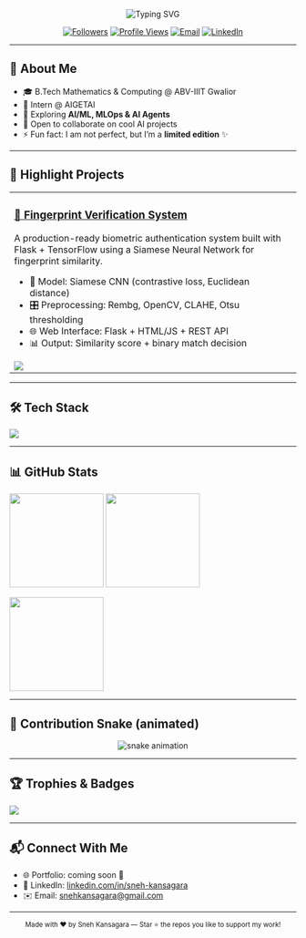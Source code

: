 <!--
Profile README for Shark-Bot-X
-->

<p align="center">
  <img src="https://readme-typing-svg.demolab.com?font=Inter&pause=1000&center=true&vCenter=true&width=800&lines=Hi%2C+I'm+Sneh+Kansagara+👋;AI%2FML+Enthusiast+%7C+Developer+%7C+Lifelong+Learner;I+build+useful+things+with+data+and+code" alt="Typing SVG"/>
</p>

<p align="center">
  <a href="https://github.com/Shark-Bot-X?tab=followers"><img alt="Followers" src="https://img.shields.io/github/followers/Shark-Bot-X?style=for-the-badge"></a>
  <a href="https://github.com/Shark-Bot-X"><img alt="Profile Views" src="https://komarev.com/ghpvc/?username=Shark-Bot-X&style=for-the-badge"></a>
  <a href="mailto:snehkansagara@gmail.com"><img alt="Email" src="https://img.shields.io/badge/Email-snehkansagara7%40gmail.com-informational?style=for-the-badge"></a>
  <a href="https://www.linkedin.com/in/sneh-kansagara-b61362312/"><img alt="LinkedIn" src="https://img.shields.io/badge/LinkedIn-Connect-blue?style=for-the-badge&logo=linkedin"></a>
</p>

---

## 🚀 About Me

* 🎓 B.Tech Mathematics & Computing @ ABV-IIIT Gwalior  
* 💼 Intern @ AIGETAI  
* 🧠 Exploring **AI/ML, MLOps & AI Agents**  
* 🌱 Open to collaborate on cool AI projects  
* ⚡ Fun fact: I am not perfect, but I’m a **limited edition** ✨  

---

## 🧩 Highlight Projects

<table>
  <tr>
    <td width="50%">
      <h3><a href="https://github.com/Shark-Bot-X/Fingerprint-verification-system">🧬 Fingerprint Verification System</a></h3>
      <p>A production-ready biometric authentication system built with Flask + TensorFlow using a Siamese Neural Network for fingerprint similarity.</p>
      <ul>
        <li>🧠 Model: Siamese CNN (contrastive loss, Euclidean distance)</li>
        <li>🎛️ Preprocessing: Rembg, OpenCV, CLAHE, Otsu thresholding</li>
        <li>🌐 Web Interface: Flask + HTML/JS + REST API</li>
        <li>📊 Output: Similarity score + binary match decision</li>
      </ul>
      <a href="https://github.com/Shark-Bot-X/Fingerprint-verification-system"><img src="https://github-readme-stats.vercel.app/api/pin/?username=Shark-Bot-X&repo=Fingerprint-verification-system" /></a>
    </td>
  </tr>
</table>

---

## 🛠️ Tech Stack

<p>
  <img src="https://skillicons.dev/icons?i=python,cpp,c,java,js,html,css,fastapi,flask,mysql,git,github,docker,vscode,figma&perline=13" />
</p>

---

## 📊 GitHub Stats

<p>
  <img height="165" src="https://github-readme-stats.vercel.app/api?username=Shark-Bot-X&show_icons=true&include_all_commits=true&count_private=true" />
  <img height="165" src="https://github-readme-streak-stats.herokuapp.com/?user=Shark-Bot-X" />
</p>
<p>
  <img height="165" src="https://github-readme-stats.vercel.app/api/top-langs/?username=Shark-Bot-X&layout=compact&langs_count=10" />
</p>

---

## 🐍 Contribution Snake (animated)

<p align="center">
  <img src="https://raw.githubusercontent.com/Shark-Bot-X/Shark-Bot-X/output/github-snake.svg" alt="snake animation"/>
</p>


---

## 🏆 Trophies & Badges

<p>
  <img src="https://github-profile-trophy.vercel.app/?username=Shark-Bot-X&theme=flat&margin-w=5" />
</p>

---

## 📬 Connect With Me

* 🌐 Portfolio: coming soon 🚧  
* 💼 LinkedIn: [linkedin.com/in/sneh-kansagara](https://www.linkedin.com/in/sneh-kansagara-b61362312/)  
* ✉️ Email: snehkansagara@gmail.com  

---

<p align="center">
  <sub>Made with ❤️ by Sneh Kansagara — Star ⭐ the repos you like to support my work!</sub>
</p>
